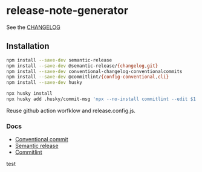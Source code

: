 # release-note-generator

See the [CHANGELOG](docs/CHANGELOG.md)


## Installation

```bash
npm install --save-dev semantic-release
npm install --save-dev @semantic-release/{changelog,git}
npm install --save-dev conventional-changelog-conventionalcommits
npm install --save-dev @commitlint/{config-conventional,cli}
npm install --save-dev husky

npx husky install
npx husky add .husky/commit-msg 'npx --no-install commitlint --edit $1'
```

Reuse github action worfklow and release.config.js.

### Docs
- [Conventional commit](https://www.conventionalcommits.org/en/v1.0.0/#summary)
- [Semantic release](https://github.com/semantic-release/semantic-release)
- [Commitlint](https://commitlint.js.org/#/guides-local-setup)

test